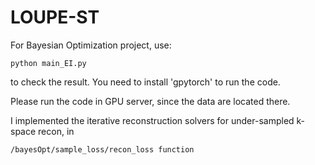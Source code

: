 # LOUPE-ST

For Bayesian Optimization project, use:

```
python main_EI.py 
```
to check the result. You need to install 'gpytorch' to run the code. 

Please run the code in GPU server, since the data are located there.

I implemented the iterative reconstruction solvers for under-sampled k-space recon, in 
```
/bayesOpt/sample_loss/recon_loss function
```

